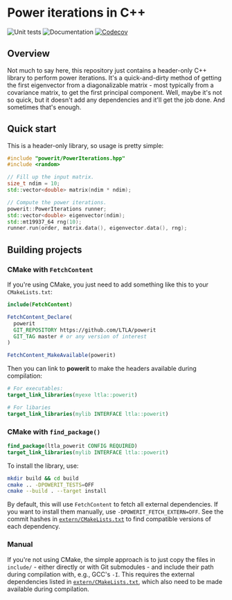 # Power iterations in C++

![Unit tests](https://github.com/LTLA/powerit/actions/workflows/run-tests.yaml/badge.svg)
![Documentation](https://github.com/LTLA/powerit/actions/workflows/doxygenate.yaml/badge.svg)
[![Codecov](https://codecov.io/gh/LTLA/powerit/branch/master/graph/badge.svg?token=quUWNz5h2u)](https://codecov.io/gh/LTLA/powerit)

## Overview

Not much to say here, this repository just contains a header-only C++ library to perform power iterations.
It's a quick-and-dirty method of getting the first eigenvector from a diagonalizable matrix - most typically from a covariance matrix, to get the first principal component.
Well, maybe it's not so quick, but it doesn't add any dependencies and it'll get the job done.
And sometimes that's enough.

## Quick start

This is a header-only library, so usage is pretty simple:

```cpp
#include "powerit/PowerIterations.hpp"
#include <random>

// Fill up the input matrix.
size_t ndim = 10;
std::vector<double> matrix(ndim * ndim);

// Compute the power iterations.
powerit::PowerIterations runner;
std::vector<double> eigenvector(ndim);
std::mt19937_64 rng(10);
runner.run(order, matrix.data(), eigenvector.data(), rng);
```

## Building projects 

### CMake with `FetchContent`

If you're using CMake, you just need to add something like this to your `CMakeLists.txt`:

```cmake
include(FetchContent)

FetchContent_Declare(
  powerit 
  GIT_REPOSITORY https://github.com/LTLA/powerit
  GIT_TAG master # or any version of interest
)

FetchContent_MakeAvailable(powerit)
```

Then you can link to **powerit** to make the headers available during compilation:

```cmake
# For executables:
target_link_libraries(myexe ltla::powerit)

# For libaries
target_link_libraries(mylib INTERFACE ltla::powerit)
```

### CMake with `find_package()`

```cmake
find_package(ltla_powerit CONFIG REQUIRED)
target_link_libraries(mylib INTERFACE ltla::powerit)
```

To install the library, use:

```sh
mkdir build && cd build
cmake .. -DPOWERIT_TESTS=OFF
cmake --build . --target install
```

By default, this will use `FetchContent` to fetch all external dependencies.
If you want to install them manually, use `-DPOWERIT_FETCH_EXTERN=OFF`.
See the commit hashes in [`extern/CMakeLists.txt`](extern/CMakeLists.txt) to find compatible versions of each dependency.

### Manual

If you're not using CMake, the simple approach is to just copy the files in `include/` - either directly or with Git submodules - and include their path during compilation with, e.g., GCC's `-I`.
This requires the external dependencies listed in [`extern/CMakeLists.txt`](extern/CMakeLists.txt), which also need to be made available during compilation.
